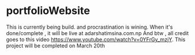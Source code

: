 # portfolioWebsite
This is currently being build. and procrastination is wining.
When it's done/complete , it will be live at adarshatimsina.com.np
And btw , all credit goes to this video https://www.youtube.com/watch?v=0YFrGy_mzjY.
This project will be completed on March 20th
